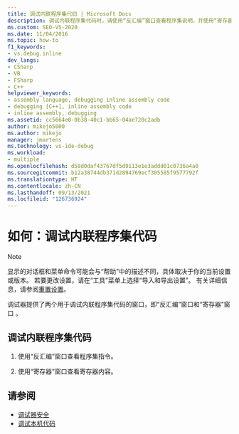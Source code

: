 ```yaml
---
title: 调试内联程序集代码 | Microsoft Docs
description: 调试内联程序集代码时，请使用“反汇编”窗口查看程序集说明，并使用“寄存器”窗口查看寄存器值。
ms.custom: SEO-VS-2020
ms.date: 11/04/2016
ms.topic: how-to
f1_keywords:
- vs.debug.inline
dev_langs:
- CSharp
- VB
- FSharp
- C++
helpviewer_keywords:
- assembly language, debugging inline assembly code
- debugging [C++], inline assembly code
- inline assembly, debugging
ms.assetid: cc5664e0-0b38-40c1-bb65-04ae720c2adb
author: mikejo5000
ms.author: mikejo
manager: jmartens
ms.technology: vs-ide-debug
ms.workload:
- multiple
ms.openlocfilehash: d58d0daf43767df5d9113e1e3addd01c0736a4a0
ms.sourcegitcommit: b12a38744db371d2894769ecf305585f9577792f
ms.translationtype: HT
ms.contentlocale: zh-CN
ms.lasthandoff: 09/13/2021
ms.locfileid: "126736924"
---
```

# <a name="how-to-debug-inline-assembly-code"></a>如何：调试内联程序集代码

> [!NOTE]
> 显示的对话框和菜单命令可能会与“帮助”中的描述不同，具体取决于你的当前设置或版本。 若要更改设置，请在“工具”菜单上选择“导入和导出设置”。 有关详细信息，请参阅[重置设置](../ide/environment-settings.md#reset-settings)。

调试器提供了两个用于调试内联程序集代码的窗口，即“反汇编”窗口和“寄存器”窗口 。

## <a name="debug-inline-assembly-code"></a>调试内联程序集代码

1. 使用“反汇编”窗口查看程序集指令。

2. 使用“寄存器”窗口查看寄存器内容。

## <a name="see-also"></a>请参阅

- [调试器安全](../debugger/debugger-security.md)
- [调试本机代码](../debugger/debugging-native-code.md)